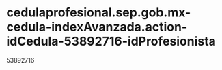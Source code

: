 # cedulaprofesional.sep.gob.mx-cedula-indexAvanzada.action-idCedula-53892716-idProfesionista
53892716
